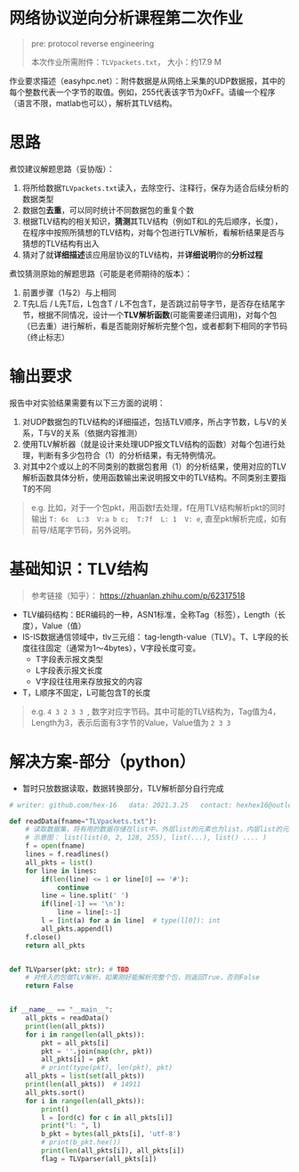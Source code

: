 # 网络协议逆向分析课程第二次作业

> pre: protocol reverse engineering
>
> 本次作业所需附件：`TLVpackets.txt`， 大小：约17.9 M

作业要求描述（easyhpc.net）：附件数据是从网络上采集的UDP数据报，其中的每个整数代表一个字节的取值。例如，255代表该字节为0xFF。请编一个程序（语言不限，matlab也可以），解析其TLV结构。

# 思路

煮饺建议解题思路（妥协版）：

1. 将所给数据`TLVpackets.txt`读入，去除空行、注释行，保存为适合后续分析的数据类型
2. 数据包**去重**，可以同时统计不同数据包的重复个数
3. 根据TLV结构的相关知识，**猜测**其TLV结构（例如T和L的先后顺序，长度），在程序中按照所猜想的TLV结构，对每个包进行TLV解析，看解析结果是否与猜想的TLV结构有出入
4. 猜对了就**详细描述**该应用层协议的TLV结构，并**详细说明**你的**分析过程**

煮饺猜测原始的解题思路（可能是老师期待的版本）：

1. 前置步骤（1与2）与上相同
2. T先L后 / L先T后，L包含T / L不包含T，是否跳过前导字节，是否存在结尾字节，根据不同情况，设计一个**TLV解析函数**(可能需要递归调用)，对每个包（已去重）进行解析，看是否能刚好解析完整个包，或者都剩下相同的字节码（终止标志）

# 输出要求

报告中对实验结果需要有以下三方面的说明：

1. 对UDP数据包的TLV结构的详细描述，包括TLV顺序，所占字节数，L与V的关系，T与V的关系（依据内容推测）
2. 使用TLV解析器（就是设计来处理UDP报文TLV结构的函数）对每个包进行处理，判断有多少包符合（1）的分析结果，有无特例情况。
3. 对其中2个或以上的不同类别的数据包套用（1）的分析结果，使用对应的TLV解析函数具体分析，使用函数输出来说明报文中的TLV结构。不同类别主要指T的不同

> e.g. 比如，对于一个包pkt，用函数f去处理，f在用TLV结构解析pkt的同时输出 `T: 6c  L:3  V:a b c;  T:7f  L: 1  V: e`, 直至pkt解析完成，如有前导/结尾字节码，另外说明。

# 基础知识：TLV结构

> 参考链接（知乎）： https://zhuanlan.zhihu.com/p/62317518

- TLV编码结构：BER编码的一种，ASN1标准，全称Tag（标签），Length（长度），Value（值）
- IS-IS数据通信领域中，tlv三元组： tag-length-value（TLV）。T、L字段的长度往往固定（通常为1～4bytes），V字段长度可变。
  - T字段表示报文类型
  - L字段表示报文长度
  - V字段往往用来存放报文的内容
- T，L顺序不固定，L可能包含T的长度

> e.g.     `4 3 2 3 3 `, 数字对应字节码。其中可能的TLV结构为，Tag值为4，Length为3，表示后面有3字节的Value，Value值为 `2 3 3`

# 解决方案-部分（python）

- 暂时只放数据读取，数据转换部分，TLV解析部分自行完成

```python
# writer: github.com/hex-16   data: 2021.3.25   contact: hexhex16@outlook.com

def readData(fname="TLVpackets.txt"):
    # 读取数据集，将有用的数据存储在list中，外层list的元素也为list，内层list的元素为字节取值（0~255），int型
    # 示意图： list(list(0, 2, 128, 255), list(...), list() .... )
    f = open(fname)
    lines = f.readlines()
    all_pkts = list()
    for line in lines:
        if(len(line) <= 1 or line[0] == '#'):
            continue
        line = line.split(' ')
        if(line[-1] == '\n'):
            line = line[:-1]
        l = [int(a) for a in line]  # type(l[0]): int
        all_pkts.append(l)
    f.close()
    return all_pkts


def TLVparser(pkt: str): # TBD
    # 对传入的包做TLV解析，如果刚好能解析完整个包，则返回True，否则False
    return False


if __name__ == "__main__":
    all_pkts = readData()
    print(len(all_pkts))
    for i in range(len(all_pkts)):
        pkt = all_pkts[i]
        pkt = ''.join(map(chr, pkt))
        all_pkts[i] = pkt
        # print(type(pkt), len(pkt), pkt)
    all_pkts = list(set(all_pkts))
    print(len(all_pkts))  # 14911
    all_pkts.sort()
    for i in range(len(all_pkts)):
        print()
        l = [ord(c) for c in all_pkts[i]]
        print("l: ", l)
        b_pkt = bytes(all_pkts[i], 'utf-8')
        # print(b_pkt.hex())
        print(len(all_pkts[i]), all_pkts[i])
        flag = TLVparser(all_pkts[i])
```

